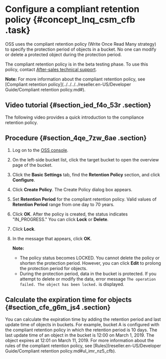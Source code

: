 # Configure a compliant retention policy {#concept_lnq_csm_cfb .task}

OSS uses the compliant retention policy \(Write Once Read Many strategy\) to specify the protection period of objects in a bucket. No one can modify or delete a protected object during the protection period.

The compliant retention policy is in the beta testing phase. To use this policy, contact [After-sales technical support](https://selfservice.console.aliyun.com/ticket/createIndex).

**Note:** For more information about the compliant retention policy, see [Compliant retention policy](../../../../reseller.en-US/Developer Guide/Compliant retention policy.md#).

## Video tutorial {#section_ied_f4o_53r .section}

The following video provides a quick introduction to the compliance retention policy.  

## Procedure {#section_4qe_7zw_6ae .section}

1.  Log on to the [OSS console](https://partners-intl.console.aliyun.com/#/oss).
2.  On the left-side bucket list, click the target bucket to open the overview page of the bucket.
3.  Click the **Basic Settings** tab, find the **Retention Policy** section, and click **Configure**.
4.  Click **Create Policy**. The Create Policy dialog box appears.
5.  Set **Retention Period** for the compliant retention policy. Valid values of **Retention Period** range from one day to 70 years.
6.  Click **OK**. After the policy is created, the status indicates "IN\_PROGRESS." You can click **Lock** or **Delete**.
7.  Click **Lock**.
8.  In the message that appears, click **OK**. 

    **Note:** 

    -   The policy status becomes LOCKED. You cannot delete the policy or shorten the protection period. However, you can click **Edit** to prolong the protection period for objects.
    -   During the protection period, data in the bucket is protected. If you attempt to delete or modify the data, error message `The operation failed. The object has been locked.` is displayed.

## Calculate the expiration time for objects {#section_cfe_g6m_js4 .section}

You can calculate the expiration time by adding the retention period and last update time of objects in buckets. For example, bucket A is configured with the compliant retention policy in which the retention period is 10 days. The last update time of an object in the bucket is 12:00 on March 1, 2019. The object expires at 12:01 on March 11, 2019. For more information about the rules of the compliant retention policy, see [Rules](reseller.en-US/Developer Guide/Compliant retention policy.md#ul_imr_nz5_cfb).

